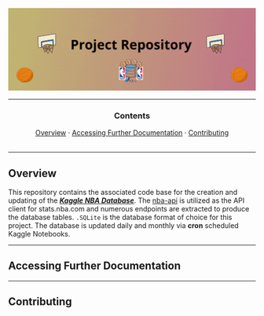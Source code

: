 <div align='center'>
    <img src="utils/img/gh-cover.gif"/>
</div>

---

<div align="center">
    <h3>Contents</h2>
    <a href=#overview>Overview</a>  ·
    <a href=#accessing-further-documentation> Accessing Further Documentation</a>  ·
    <a href=#contributing> Contributing</a> 
  <br><br>
</div>

---

## Overview

This repository contains the associated code base for the creation and updating of the [**_Kaggle NBA Database_**](https://www.kaggle.com/wyattowalsh/basketball). The [nba-api](https://github.com/swar/nba_api) is utilized as the API client for stats.nba.com and numerous endpoints are extracted to produce the database tables. `.SQLite` is the database format of choice for this project. The database is updated daily and monthly via **cron** scheduled Kaggle Notebooks.

---

## Accessing Further Documentation

---

## Contributing
